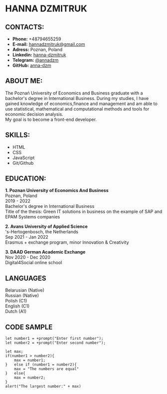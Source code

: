 # HANNA DZMITRUK

## CONTACTS:

- **Phone:** +48794655259
- **E-mail:** hannadzmitruk@gmail.com
- **Adress:** Poznan, Poland
- **Linkedin:** [hanna-dzmitruk](https://www.linkedin.com/in/hanna-dzmitruk/)
- **Telegram:** [@annadzm](https://t.me/annadzm)
- **GitHub:** [anna-dzm](https://github.com/anna-dzm)

## ABOUT ME:
The Poznań University of Economics and Business graduate with a bachelor's degree in International Business. During my studies, I have gained knowledge of economics,finance and management and am able to use statistical, mathematical and computational methods and tools for economic decision analysis.\
My goal is to become a front-end developer.

## SKILLS:
- HTML
- CSS
- JavaScript
- Git/Github

## EDUCATION:
**1. Poznan University of Economics And Business**\
    Poznan, Poland\
    2019 - 2022\
    Bachelor's degree in International Business\
    Title of the thesis: Green IT solutions in business on the example of SAP and EPAM Systems companies

**2. Avans University of Applied Science**\
    's-Hertogenbosch, the Netherlands\
    Sep 2021 - Jan 2022\
    Erasmus + exchange program, minor Innovation & Creativity

**3. DAAD German Academic Exchange**\
    Nov 2020 - Dec 2020\
    Digital4Social online school

## LANGUAGES
Belarusian (Native)\
Russian (Native)\
Polish (C1)\
English (C1)\
Dutch (A1)

## CODE SAMPLE
```
let number1 = +prompt("Enter first number");
let number2 = +prompt("Enter second number");

let max;
if(number1 > number2){
    max = number1;
}   else if (number1 = number2){
    max = "The numbers are equal"
}   else{
    max = number2;
}
alert("The largest number:" + max)
```





